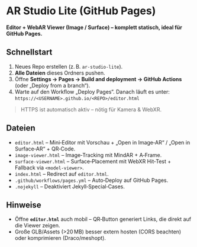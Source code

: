 # AR Studio Lite (GitHub Pages)

**Editor + WebAR Viewer (Image / Surface) – komplett statisch, ideal für GitHub Pages.**

## Schnellstart
1. Neues Repo erstellen (z. B. `ar-studio-lite`).
2. **Alle Dateien** dieses Ordners pushen.
3. Öffne **Settings → Pages → Build and deployment → GitHub Actions** (oder „Deploy from a branch“).
4. Warte auf den Workflow „Deploy Pages“. Danach läuft es unter:  
   `https://<USERNAME>.github.io/<REPO>/editor.html`

> HTTPS ist automatisch aktiv – nötig für Kamera & WebXR.

## Dateien
- `editor.html` – Mini‑Editor mit Vorschau + „Open in Image‑AR“ / „Open in Surface‑AR“ + QR‑Code.
- `image-viewer.html` – Image‑Tracking mit MindAR + A‑Frame.
- `surface-viewer.html` – Surface‑Placement mit WebXR Hit‑Test + Fallback via `<model-viewer>`.
- `index.html` – Redirect auf `editor.html`.
- `.github/workflows/pages.yml` – Auto‑Deploy auf GitHub Pages.
- `.nojekyll` – Deaktiviert Jekyll‑Special‑Cases.

## Hinweise
- Öffne **`editor.html`** auch mobil – QR‑Button generiert Links, die direkt auf die Viewer zeigen.
- Große GLB/Assets (>20 MB) besser extern hosten (CORS beachten) oder komprimieren (Draco/meshopt).
